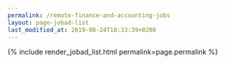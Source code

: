 ```yaml
---
permalink: /remote-finance-and-accounting-jobs
layout: page-jobad-list
last_modified_at: 2019-08-24T18:33:39+0200
---
```

{% include render_jobad_list.html permalink=page.permalink %}
